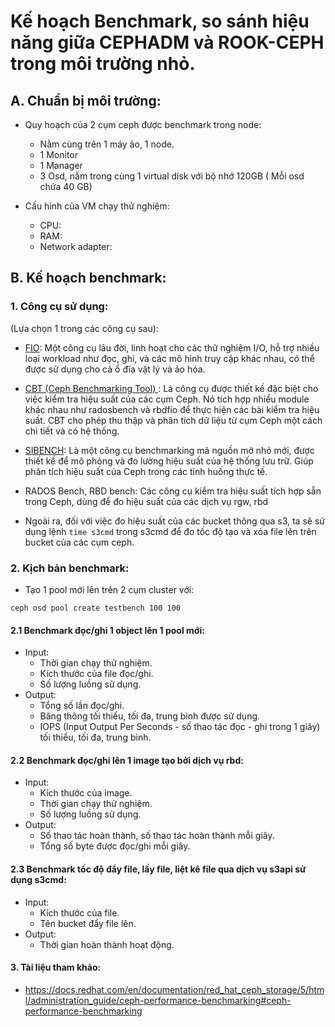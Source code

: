 # Kế hoạch Benchmark, so sánh hiệu năng giữa CEPHADM và ROOK-CEPH trong môi trường nhỏ.

## A. Chuẩn bị môi trường:

- Quy hoạch của 2 cụm ceph được benchmark trong node:
  - Nằm cùng trên 1 máy ảo, 1 node.
  - 1 Monitor
  - 1 Manager
  - 3 Osd, nằm trong cùng 1 virtual disk với bộ nhớ 120GB ( Mỗi osd chứa 40 GB)

- Cấu hình của VM chạy thử nghiệm:
  - CPU:
  - RAM:
  - Network adapter:

## B. Kế hoạch benchmark:

### 1. Công cụ sử dụng:
(Lựa chọn 1 trong các công cụ sau):
- [FIO](https://github.com/axboe/fio): Một công cụ lâu đời, linh hoạt cho các thử nghiệm I/O, hỗ trợ nhiều loại workload như đọc, ghi, và các mô hình truy cập khác nhau, có thể được sử dụng cho cả ổ đĩa vật lý và ảo hóa.

- [CBT (Ceph Benchmarking Tool) ](https://github.com/ceph/cbt): Là công cụ được thiết kế đặc biệt cho việc kiểm tra hiệu suất của các cụm Ceph. Nó tích hợp nhiều module khác nhau như radosbench và rbdfio để thực hiện các bài kiểm tra hiệu suất. CBT cho phép thu thập và phân tích dữ liệu từ cụm Ceph một cách chi tiết và có hệ thống.

- [SIBENCH](https://github.com/SoftIron/sibench): Là một công cụ benchmarking mã nguồn mở nhỏ mới, được thiết kế để mô phỏng và đo lường hiệu suất của hệ thống lưu trữ. Giúp phân tích hiệu suất của Ceph trong các tình huống thực tế.

- RADOS Bench, RBD bench: Các công cụ kiểm tra hiệu suất tích hợp sẵn trong Ceph, dùng để đo hiệu suất của các dịch vụ rgw, rbd

- Ngoài ra, đối với việc đo hiệu suất của các bucket thông qua s3, ta sẽ sử dụng lệnh `time s3cmd` trong s3cmd để đo tốc độ tạo và xóa file lên trên bucket của các cụm ceph. 

### 2. Kịch bản benchmark:
- Tạo 1 pool mới lên trên 2 cụm cluster với:
```
ceph osd pool create testbench 100 100
```
#### 2.1 Benchmark đọc/ghi 1 object lên 1 pool mới:
- Input:
    - Thời gian chạy thử nghiệm.
    - Kích thước của file đọc/ghi.
    - Số lượng luồng sử dụng.
- Output:
    - Tổng số lần đọc/ghi.
    - Băng thông tối thiểu, tối đa, trung bình được sử dụng.
    - IOPS (Input Output Per Seconds - số thao tác đọc - ghi trong 1 giây) tối thiểu, tối đa, trung bình.

#### 2.2 Benchmark đọc/ghi lên 1 image tạo bởi dịch vụ rbd:
- Input:
    - Kích thước của image.
    - Thời gian chạy thử nghiệm.
    - Số lượng luồng sử dụng.
- Output:
    - Số thao tác hoàn thành, số thao tác hoàn thành mỗi giây.
    - Tổng số byte được đọc/ghi mỗi giây.

#### 2.3 Benchmark tốc độ đẩy file, lấy file, liệt kê file qua dịch vụ s3api sử dụng s3cmd:
- Input:
    - Kích thước của file.
    - Tên bucket đẩy file lên.
- Output:
    - Thời gian hoàn thành hoạt động.

#### 3. Tài liệu tham khảo:
- https://docs.redhat.com/en/documentation/red_hat_ceph_storage/5/html/administration_guide/ceph-performance-benchmarking#ceph-performance-benchmarking